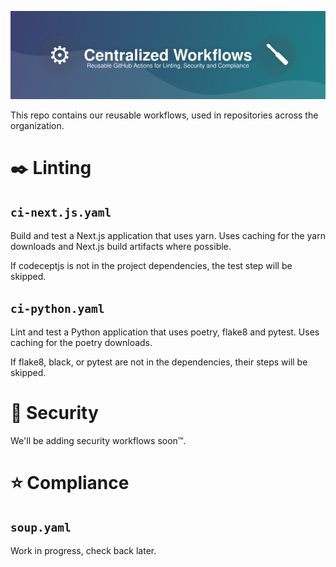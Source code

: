 ![Workflows Banner](./header.svg)

This repo contains our reusable workflows, used in repositories across the organization.

# ✒️ Linting
## `ci-next.js.yaml`
Build and test a Next.js application that uses yarn. Uses caching for the yarn downloads and Next.js build artifacts where possible.

If codeceptjs is not in the project dependencies, the test step will be skipped.

## `ci-python.yaml`
Lint and test a Python application that uses poetry, flake8 and pytest. Uses caching for the poetry downloads.

If flake8, black, or pytest are not in the dependencies, their steps will be skipped.

# 🔐 Security
We'll be adding security workflows soon™️.

# ⭐ Compliance

## `soup.yaml`
Work in progress, check back later.
